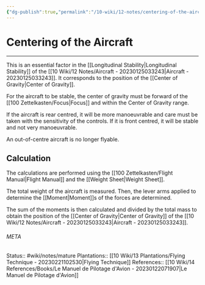 ```yaml
---
{"dg-publish":true,"permalink":"/10-wiki/12-notes/centering-of-the-aircraft-20230228090117/"}
---
```


# Centering of the Aircraft
---
This is an essential factor in the [[Longitudinal Stability\|Longitudinal Stability]] of the [[10 Wiki/12 Notes/Aircraft - 20230125033243\|Aircraft - 20230125033243]]. It corresponds to the position of the [[Center of Gravity\|Center of Gravity]].

For the aircraft to be stable, the center of gravity must be forward of the [[100 Zettelkasten/Focus\|Focus]] and within the Center of Gravity range.

If the aircraft is rear centred, it will be more manoeuvrable and care must be taken with the sensitivity of the controls.
If it is front centred, it will be stable and not very manoeuvrable.

An out-of-centre aircraft is no longer flyable.


## Calculation
The calculations are performed using the [[100 Zettelkasten/Flight Manual\|Flight Manual]] and the [[Weight Sheet\|Weight Sheet]].

The total weight of the aircraft is measured. Then, the lever arms applied to determine the [[Moment\|Moment]]s of the forces are determined.

The sum of the moments is then calculated and divided by the total mass to obtain the position of the [[Center of Gravity\|Center of Gravity]] of the [[10 Wiki/12 Notes/Aircraft - 20230125033243\|Aircraft - 20230125033243]].



###### META
Status:: #wiki/notes/mature 
Plantations:: [[10 Wiki/13 Plantations/Flying Technique - 20230221102530\|Flying Technique]]
References:: [[10 Wiki/14 References/Books/Le Manuel de Pilotage d'Avion - 20230122071907\|Le Manuel de Pilotage d'Avion]]
